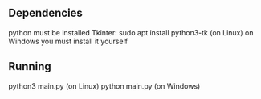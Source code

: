 ## Dependencies
python must be installed
Tkinter:
sudo apt install python3-tk (on Linux)
on Windows you must install it yourself

## Running
python3 main.py (on Linux)
python main.py (on Windows)
